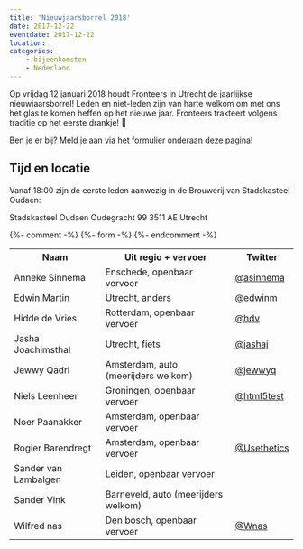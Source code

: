 ```yaml
---
title: 'Nieuwjaarsborrel 2018'
date: 2017-12-22
eventdate: 2017-12-22
location:
categories:
    - bijeenkomsten
    - Nederland
---
```


Op vrijdag 12 januari 2018 houdt Fronteers in Utrecht de jaarlijkse nieuwjaarsborrel! Leden en niet-leden zijn van harte welkom om met ons het glas te komen heffen op het nieuwe jaar. Fronteers trakteert volgens traditie op het eerste drankje! 🥂

Ben je er bij? [Meld je aan via het formulier onderaan deze pagina](#formulier-1)!

## Tijd en locatie

Vanaf 18:00 zijn de eerste leden aanwezig in de Brouwerij van Stadskasteel Oudaen:

Stadskasteel Oudaen
Oudegracht 99
3511 AE Utrecht

{%- comment -%}
{%- form -%}
{%- endcomment -%}

<table>
<tr>
<th scope="col">Naam</th>
<th scope="col">Uit regio + vervoer</th>
<th scope="col">Twitter</th>
</tr>
<tr>
<td>Anneke Sinnema</td>
<td>Enschede, openbaar vervoer</td>
<td><a href="https://twitter.com/asinnema" rel="nofollow">@asinnema</a></td>
</tr>
<tr>
<td>Edwin Martin</td>
<td>Utrecht, anders</td>
<td><a href="https://twitter.com/edwinm" rel="nofollow">@edwinm</a></td>
</tr>
<tr>
<td>Hidde de Vries</td>
<td>Rotterdam, openbaar vervoer</td>
<td><a href="https://twitter.com/hdv" rel="nofollow">@hdv</a></td>
</tr>
<tr>
<td>Jasha Joachimsthal</td>
<td>Utrecht, fiets</td>
<td><a href="https://twitter.com/jashaj" rel="nofollow">@jashaj</a></td>
</tr>
<tr>
<td>Jewwy Qadri</td>
<td>Amsterdam, auto (meerijders welkom)</td>
<td><a href="https://twitter.com/jewwyq" rel="nofollow">@jewwyq</a></td>
</tr>
<tr>
<td>Niels Leenheer</td>
<td>Groningen, openbaar vervoer</td>
<td><a href="https://twitter.com/html5test" rel="nofollow">@html5test</a></td>
</tr>
<tr>
<td>Noer Paanakker</td>
<td>Amsterdam, openbaar vervoer</td>
<td></td>
</tr>
<tr>
<td>Rogier Barendregt</td>
<td>Amsterdam, openbaar vervoer</td>
<td><a href="https://twitter.com/Usethetics" rel="nofollow">@Usethetics</a></td>
</tr>
<tr>
<td>Sander van Lambalgen</td>
<td>Leiden, openbaar vervoer</td>
<td></td>
</tr>
<tr>
<td>Sander Vink</td>
<td>Barneveld, auto (meerijders welkom)</td>
<td></td>
</tr>
<tr>
<td>Wilfred nas</td>
<td>Den bosch, openbaar vervoer</td>
<td><a href="https://twitter.com/Wnas" rel="nofollow">@Wnas</a></td>
</tr>
</table>

